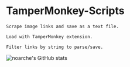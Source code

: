 # TamperMonkey-Scripts

    Scrape image links and save as a text file. 

    Load with TamperMonkey extension. 

    Filter links by string to parse/save.

![noarche's GitHub stats](https://github-readme-stats.vercel.app/api?username=noarche&show_icons=true&theme=transparent)
